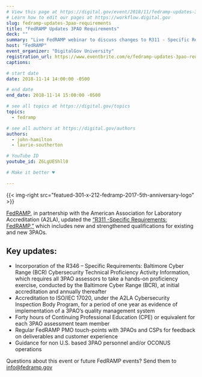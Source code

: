 ```yaml
---
# View this page at https://digital.gov/event/2018/11/fedramp-updates-3pao-requirements
# Learn how to edit our pages at https://workflow.digital.gov
slug: fedramp-updates-3pao-requirements
title: "FedRAMP Updates 3PAO Requirements"
deck: ""
summary: "Live FedRAMP webinar to discuss changes to R311 - Specific Requirements: FedRAMP"
host: "FedRAMP"
event_organizer: "DigitalGov University"
registration_url: https://www.eventbrite.com/e/fedramp-updates-3pao-requirements-registration-52233039427
captions: 

# start date
date: 2018-11-14 14:00:00 -0500

# end date
end_date: 2018-11-14 15:00:00 -0500

# see all topics at https://digital.gov/topics
topics: 
  - fedramp

# see all authors at https://digital.gov/authors
authors: 
  - john-hamilton
  - laurie-southerton

# YouTube ID
youtube_id: Z6LgUEShll0

# Make it better ♥

---
```


{{< img-right src="featued-301-x-212-fedramp-2017-5th-anniversary-logo" >}}

[FedRAMP](https://fedramp.gov), in partnership with the American Association for Laboratory Accreditation (A2LA), updated the [“R311 -Specific Requirements: FedRAMP,”](https://portal.a2la.org/requirements/A2LA_R311.pdf) which includes new and strengthened qualifications for existing and new 3PAOs.

## Key updates:

- Incorporation of the R346 – Specific Requirements: Baltimore Cyber Range (BCR) Cybersecurity Technical Proficiency Activity Information, which requires all 3PAO assessors to take a hands-on proficiency exercise, conducted by the Baltimore Cyber Range (BCR), at initial accreditation and annually thereafter
- Accreditation to ISO/IEC 17020, under the A2LA Cybersecurity Inspection Body Program, for a period of one year as evidence of implementation of a 3PAO’s quality management system
- Forty hours of Continuing Professional Education (CPE) or equivalent for each 3PAO assessment team member
- Regular FedRAMP PMO touch-points with 3PAOs and CSPs for feedback on deliverables and customer experience
- Guidance for non U.S. based 3PAO personnel and/or OCONUS operations

Questions about this event or future FedRAMP events? Send them to [info@fedramp.gov](mailto:info@fedramp.gov)
